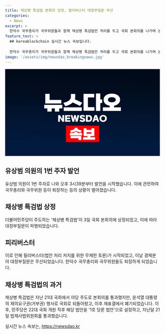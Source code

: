 ```yaml
---
title: 채상병 특검법 본회의 상정, 필리버스터 대정부질문 무산
categories:
  - News
excerpt: >
  한덕수 국무총리가 국무위원들과 함께 채상병 특검법안 처리를 두고 국회 본회의를 나가며 논란이 일고 있다. 야당과 여당은 법안 처리를 두고 격렬한 입장차를 보이며 대정부질문이 파행되고, 필리버스터로 인해 경제분야 대정부질문은 무산됐다. 채상병 특검법은 지난 21대 국회에서 야당 주도로 통과했으나 대통령의 재의요구권 행사로 되돌아와 폐기되었고, 이후 재표결에서도 찬성을 얻지 못했던 바 있다. 지난달에는 법제사법위원회를 통과한 후 22대 국회 개원 직후 1호 당론 법안으로 설정됐다.
feature_text: >
  ## koreablockchain 실시간 뉴스 속보입니다.

  한덕수 국무총리가 국무위원들과 함께 채상병 특검법안 처리를 두고 국회 본회의를 나가며 논란이 일고 있다. 야당과 여당은 법안 처리를 두고 격렬한 입장차를 보이며 대정부질문이 파행되고, 필리버스터로 인해 경제분야 대정부질문은 무산됐다. 채상병 특검법은 지난 21대 국회에서 야당 주도로 통과했으나 대통령의 재의요구권 행사로 되돌아와 폐기되었고, 이후 재표결에서도 찬성을 얻지 못했던 바 있다. 지난달에는 법제사법위원회를 통과한 후 22대 국회 개원 직후 1호 당론 법안으로 설정됐다.
image: '/assets/img/newsdao_breakingnews.jpg'
---
```


<p><img src="/assets/img/newsdao_breakingnews.jpg" alt="koreablockchain 속보" /></p>

<h2 data-ke-size="size26">유상범 의원의 1번 주자 발언</h2>

<p>유상범 의원이 1번 주자로 나와 오후 3시39분부터 발언을 시작했습니다. 이에 관련하여 국무총리와 국무위원 등이 퇴장하는 등의 상황이 벌어졌습니다.</p>

<h2 data-ke-size="size26">채상병 특검법 상정</h2>

<p>더불어민주당이 주도하는 '채상병 특검법'이 3일 국회 본회의에 상정되었고, 이에 따라 대정부질문이 파행되었습니다. </p>

<h2 data-ke-size="size26">피리버스터</h2>

<p>이로 인해 필리버스터(법안 처리 저지를 위한 무제한 토론)가 시작되었고, 이날 경제분야 대정부질문은 무산되었습니다. 한덕수 국무총리와 국무위원들도 퇴장하게 되었습니다.</p>

<h2 data-ke-size="size26">채상병 특검법의 과거</h2>

<p>채상병 특검법은 지난 21대 국회에서 야당 주도로 본회의를 통과했지만, 윤석열 대통령의 재의요구권(거부권) 행사로 국회로 되돌아왔고, 이후 재표결에서 폐기되었습니다. 이후, 민주당은 22대 국회 개원 직후 해당 법안을 '1호 당론 법안'으로 설정하고, 지난달 21일 법제사법위원회를 통과했습니다.</p>
실시간 뉴스 속보는, <a href="https://newsdao.kr" rel="dofollow">https://newsdao.kr</a>


